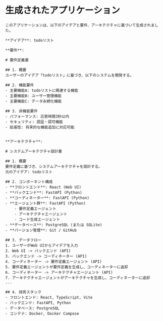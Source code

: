 # 生成されたアプリケーション

    このアプリケーションは、以下のアイデアと要件、アーキテクチャに基づいて生成されました。

    **アイデア**: todoリスト

    **要件**:
    
    # 要件定義書

    ## 1. 概要
    ユーザーのアイデア「todoリスト」に基づき、以下のシステムを開発する。

    ## 2. 機能要件
    - 主要機能A: todoリストに関連する機能
    - 主要機能B: ユーザー管理機能
    - 主要機能C: データ永続化機能

    ## 3. 非機能要件
    - パフォーマンス: 応答時間3秒以内
    - セキュリティ: 認証・認可機能
    - 拡張性: 将来的な機能追加に対応可能
    

    **アーキテクチャ**:
    
    # システムアーキテクチャ設計書

    ## 1. 概要
    要件定義に基づき、システムアーキテクチャを設計する。
    元のアイデア: todoリスト

    ## 2. コンポーネント構成
    - **フロントエンド**: React (Web UI)
    - **バックエンド**: FastAPI (Python)
    - **コーディネーター**: FastAPI (Python)
    - **エージェント群**: FastAPI (Python)
        - 要件定義エージェント
        - アーキテクチャエージェント
        - コード生成エージェント
    - **データベース**: PostgreSQL (または SQLite)
    - **バージョン管理**: Git / GitHub

    ## 3. データフロー
    1. ユーザーがWeb UIからアイデアを入力
    2. Web UI -> バックエンド (API)
    3. バックエンド -> コーディネーター (API)
    4. コーディネーター -> 要件定義エージェント (API)
    5. 要件定義エージェントが要件定義を生成し、コーディネーターに返却
    6. コーディネーター -> アーキテクチャエージェント (API)
    7. アーキテクチャエージェントがアーキテクチャを生成し、コーディネーターに返却
    ...

    ## 4. 技術スタック
    - フロントエンド: React, TypeScript, Vite
    - バックエンド: FastAPI, Python
    - データベース: PostgreSQL
    - コンテナ: Docker, Docker Compose